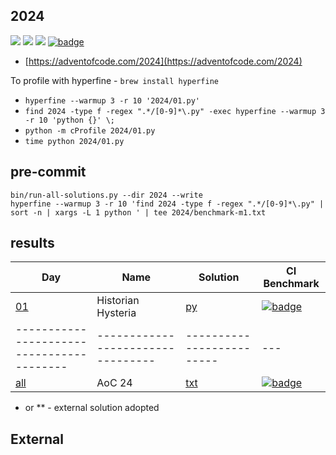 ## 2024

![](https://img.shields.io/badge/stars%20⭐-2-yellow)
![](https://img.shields.io/badge/days%20completed-1-red)
![](https://img.shields.io/badge/day%20📅-1-blue)
[![badge](https://img.shields.io/endpoint?url=https://gist.githubusercontent.com/EvgeniGordeev/13c6cac3c39702cdcb9cc169b66c3210/raw/runtime-badge-2024-all-ci.json)](https://github.com/EvgeniGordeev/adventofcode/actions/workflows/ci2024.yaml)

* [https://adventofcode.com/2024](https://adventofcode.com/2024)

To profile with hyperfine - `brew install hyperfine`

* `hyperfine --warmup 3 -r 10 '2024/01.py'`
* ```find 2024 -type f -regex ".*/[0-9]*\.py" -exec hyperfine --warmup 3 -r 10 'python {}' \;```
* ```python -m cProfile 2024/01.py```
* ```time python 2024/01.py```

## pre-commit

```shell
bin/run-all-solutions.py --dir 2024 --write
hyperfine --warmup 3 -r 10 'find 2024 -type f -regex ".*/[0-9]*\.py" | sort -n | xargs -L 1 python ' | tee 2024/benchmark-m1.txt
```

## results

| Day                                       | Name                              | Solution                  | CI Benchmark                                                                                                                                                                                                                                      |
|-------------------------------------------|-----------------------------------|---------------------------|---------------------------------------------------------------------------------------------------------------------------------------------------------------------------------------------------------------------------------------------------|
| [01](https://adventofcode.com/2024/day/1) | Historian Hysteria                | [py](2024/01.py)          | [![badge](https://img.shields.io/endpoint?url=https://gist.githubusercontent.com/EvgeniGordeev/13c6cac3c39702cdcb9cc169b66c3210/raw/runtime-badge-2024-01-ci.json)](https://github.com/EvgeniGordeev/adventofcode/actions/workflows/ci2024.yaml)  |
| ----------------------------------------- | --------------------------------- | ------------------------- | ---                                                                                                                                                                                                                                               |
| [all](https://adventofcode.com/2024)      | AoC 24                            | [txt](2024/answers.txt)   | [![badge](https://img.shields.io/endpoint?url=https://gist.githubusercontent.com/EvgeniGordeev/13c6cac3c39702cdcb9cc169b66c3210/raw/runtime-badge-2024-all-ci.json)](https://github.com/EvgeniGordeev/adventofcode/actions/workflows/ci2024.yaml) |

* or ** - external solution adopted

## External
